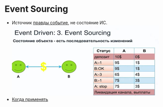 # Event Sourcing

- Источник [правды событие](https://habr.com/ru/company/nix/blog/322214/), не состояние ИС.
![es](../../img/arch/eda/eda.event.sourcing.jpg)
- [Когда применять](https://learn.microsoft.com/ru-ru/azure/architecture/patterns/cqrs)
